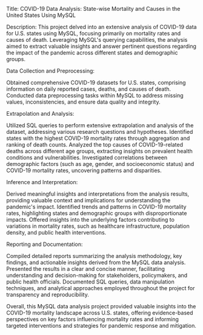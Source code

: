Title: COVID-19 Data Analysis: State-wise Mortality and Causes in the United States Using MySQL

Description:
This project delved into an extensive analysis of COVID-19 data for U.S. states using MySQL, focusing primarily on mortality rates and causes of death. Leveraging MySQL's querying capabilities, the analysis aimed to extract valuable insights and answer pertinent questions regarding the impact of the pandemic across different states and demographic groups.

Data Collection and Preprocessing:

Obtained comprehensive COVID-19 datasets for U.S. states, comprising information on daily reported cases, deaths, and causes of death.
Conducted data preprocessing tasks within MySQL to address missing values, inconsistencies, and ensure data quality and integrity.

Extrapolation and Analysis:

Utilized SQL queries to perform extensive extrapolation and analysis of the dataset, addressing various research questions and hypotheses.
Identified states with the highest COVID-19 mortality rates through aggregation and ranking of death counts.
Analyzed the top causes of COVID-19-related deaths across different age groups, extracting insights on prevalent health conditions and vulnerabilities.
Investigated correlations between demographic factors (such as age, gender, and socioeconomic status) and COVID-19 mortality rates, uncovering patterns and disparities.

Inference and Interpretation:

Derived meaningful insights and interpretations from the analysis results, providing valuable context and implications for understanding the pandemic's impact.
Identified trends and patterns in COVID-19 mortality rates, highlighting states and demographic groups with disproportionate impacts.
Offered insights into the underlying factors contributing to variations in mortality rates, such as healthcare infrastructure, population density, and public health interventions.

Reporting and Documentation:

Compiled detailed reports summarizing the analysis methodology, key findings, and actionable insights derived from the MySQL data analysis.
Presented the results in a clear and concise manner, facilitating understanding and decision-making for stakeholders, policymakers, and public health officials.
Documented SQL queries, data manipulation techniques, and analytical approaches employed throughout the project for transparency and reproducibility.

Overall, this MySQL data analysis project provided valuable insights into the COVID-19 mortality landscape across U.S. states, offering evidence-based perspectives on key factors influencing mortality rates and informing targeted interventions and strategies for pandemic response and mitigation.

